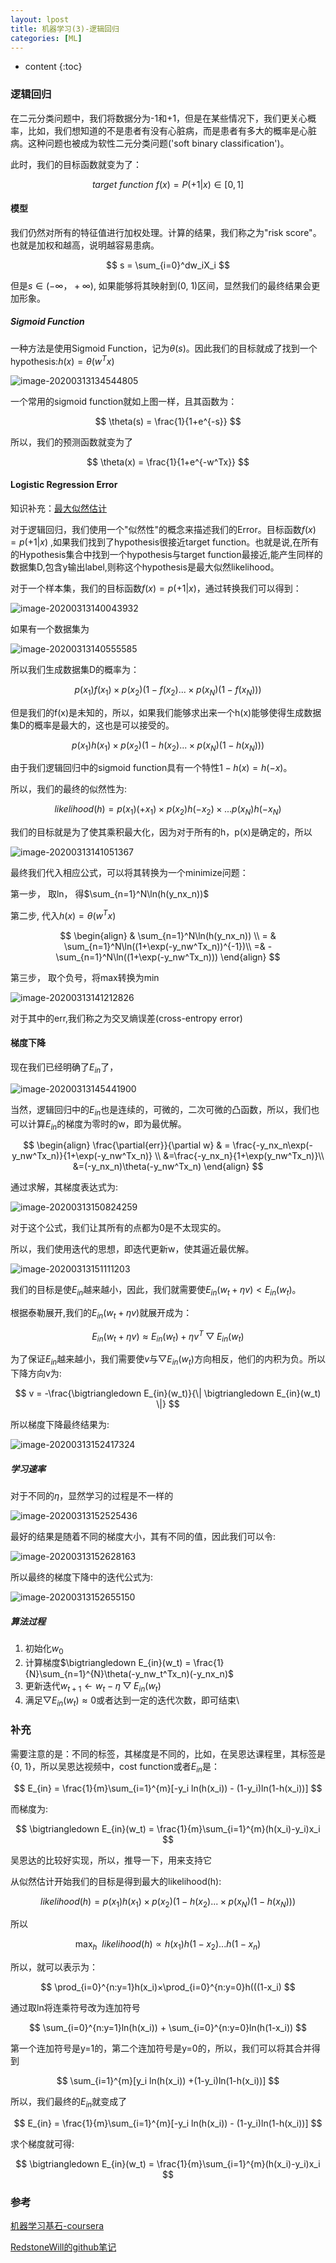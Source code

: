 ```yaml
---
layout: lpost
title: 机器学习(3)-逻辑回归
categories: [ML]
---
```


* content
{:toc}

### 逻辑回归

在二元分类问题中，我们将数据分为-1和+1，但是在某些情况下，我们更关心概率，比如，我们想知道的不是患者有没有心脏病，而是患者有多大的概率是心脏病。这种问题也被成为软性二元分类问题('soft binary classification')。

此时，我们的目标函数就变为了：

$$
target  \ function \ f(x) = P(+1\vert x)\in [0, 1]
$$

#### 模型

我们仍然对所有的特征值进行加权处理。计算的结果，我们称之为"risk score"。也就是加权和越高，说明越容易患病。

$$
s = \sum_{i=0}^dw_iX_i
$$

但是$s\in(-\infty，+\infty)$, 如果能够将其映射到(0, 1)区间，显然我们的最终结果会更加形象。

##### Sigmoid Function

一种方法是使用Sigmoid Function，记为$\theta(s)$。因此我们的目标就成了找到一个hypothesis:$h(x) = \theta(w^Tx)$

![image-20200313134544805](../posts/2020-03-10-%E9%80%BB%E8%BE%91%E5%9B%9E%E5%BD%92/image-20200313134544805.png)

一个常用的sigmoid function就如上图一样，且其函数为：

$$
\theta(s) = \frac{1}{1+e^{-s}}
$$

所以，我们的预测函数就变为了

$$
\theta(x) = \frac{1}{1+e^{-w^Tx}}
$$

#### Logistic Regression Error

知识补充：[最大似然估计](https://baike.baidu.com/item/最大似然估计)

对于逻辑回归，我们使用一个"似然性"的概念来描述我们的Error。目标函数$f(x) = p(+1\vert x)$
,如果我们找到了hypothesis很接近target function。也就是说,在所有的Hypothesis集合中找到一个hypothesis与target function最接近,能产生同样的数据集D,包含y输出label,则称这个hypothesis是最大似然likelihood。

对于一个样本集，我们的目标函数$f(x)=p(+1\vert x)$，通过转换我们可以得到：

![image-20200313140043932](../posts/2020-03-10-%E9%80%BB%E8%BE%91%E5%9B%9E%E5%BD%92/image-20200313140043932.png)

如果有一个数据集为

![image-20200313140555585](../posts/2020-03-10-%E9%80%BB%E8%BE%91%E5%9B%9E%E5%BD%92/image-20200313140555585.png)

所以我们生成数据集D的概率为：

$$
p(x_1)f(x_1) × p(x_2)(1-f(x_2) ... × p(x_N)(1-f(x_N)))
$$

但是我们的f(x)是未知的，所以，如果我们能够求出来一个h(x)能够使得生成数据集D的概率是最大的，这也是可以接受的。

$$
p(x_1)h(x_1) × p(x_2)(1-h(x_2) ... × p(x_N)(1-h(x_N)))
$$

由于我们逻辑回归中的sigmoid function具有一个特性$1-h(x) = h(-x)$。

所以，我们的最终的似然性为:

$$
likelihood(h) = p(x_1)(+x_1) × p(x_2)h(-x_2)×...p(x_N)h(-x_N)
$$

我们的目标就是为了使其乘积最大化，因为对于所有的h，p(x)是确定的，所以

![image-20200313141051367](../posts/2020-03-10-%E9%80%BB%E8%BE%91%E5%9B%9E%E5%BD%92/image-20200313141051367.png)

最终我们代入相应公式，可以将其转换为一个minimize问题：   

第一步， 取ln， 得$\sum_{n=1}^N\ln(h(y_nx_n))$

第二步, 代入$h(x) = \theta(w^Tx)$

$$
\begin{align}
&  \sum_{n=1}^N\ln(h(y_nx_n)) \\
= & \sum_{n=1}^N\ln((1+\exp(-y_nw^Tx_n))^{-1})\\
=&  -\sum_{n=1}^N\ln((1+\exp(-y_nw^Tx_n)))
\end{align}
$$

第三步， 取个负号，将max转换为min

![image-20200313141212826](../posts/2020-03-10-%E9%80%BB%E8%BE%91%E5%9B%9E%E5%BD%92/image-20200313141212826.png)

对于其中的err,我们称之为交叉熵误差(cross-entropy error)

#### 梯度下降

现在我们已经明确了$E_{in}$了，

![image-20200313145441900](../posts/2020-03-10-%E9%80%BB%E8%BE%91%E5%9B%9E%E5%BD%92/image-20200313145441900.png)

当然，逻辑回归中的$E_{in}$也是连续的，可微的，二次可微的凸函数，所以，我们也可以计算$E_{in}$的梯度为零时的w，即为最优解。

$$
\begin{align}
\frac{\partial{err}}{\partial w} & = \frac{-y_nx_n\exp(-y_nw^Tx_n)}{1+\exp(-y_nw^Tx_n)} \\
&=\frac{-y_nx_n}{1+\exp(y_nw^Tx_n)}\\
&=(-y_nx_n)\theta(-y_nw^Tx_n)
\end{align}
$$

通过求解，其梯度表达式为:

![image-20200313150824259](../posts/2020-03-10-%E9%80%BB%E8%BE%91%E5%9B%9E%E5%BD%92/image-20200313150813727.png)

对于这个公式，我们让其所有的点都为0是不太现实的。

所以，我们使用迭代的思想，即迭代更新w，使其逼近最优解。

![image-20200313151111203](../posts/2020-03-10-%E9%80%BB%E8%BE%91%E5%9B%9E%E5%BD%92/image-20200313150824259.png)

我们的目标是使$E_{in}$越来越小，因此，我们就需要使$E_{in}(w_t+\eta v) < E_{in}(w_t)$。

根据泰勒展开,我们的$E_{in}(w_t+\eta v)$就展开成为：

$$
E_{in}(w_t+\eta v) \approx E_{in}(w_t) + \eta v^T\bigtriangledown E_{in}(w_t)
$$

为了保证$E_{in}$越来越小，我们需要使$v$与$\bigtriangledown E_{in}(w_t)$方向相反，他们的内积为负。所以下降方向v为:

$$
v = -\frac{\bigtriangledown E_{in}(w_t)}{\| \bigtriangledown E_{in}(w_t) \|}
$$

所以梯度下降最终结果为:

![image-20200313152417324](../posts/2020-03-10-%E9%80%BB%E8%BE%91%E5%9B%9E%E5%BD%92/image-20200313151111203.png)

##### 学习速率

对于不同的$\eta$，显然学习的过程是不一样的

![image-20200313152525436](../posts/2020-03-10-%E9%80%BB%E8%BE%91%E5%9B%9E%E5%BD%92/image-20200313152525436.png)

最好的结果是随着不同的梯度大小，其有不同的值，因此我们可以令:

![image-20200313152628163](../posts/2020-03-10-%E9%80%BB%E8%BE%91%E5%9B%9E%E5%BD%92/image-20200313152628163.png)

所以最终的梯度下降中的迭代公式为:

![image-20200313152655150](../posts/2020-03-10-%E9%80%BB%E8%BE%91%E5%9B%9E%E5%BD%92/image-20200313152655150.png)

##### 算法过程

1. 初始化$w_0$
2. 计算梯度$\bigtriangledown E_{in}(w_t) = \frac{1}{N}\sum_{n=1}^{N}\theta(-y_nw_t^Tx_n)(-y_nx_n)$
3. 更新迭代$w_{t+1} \leftarrow w_t - \eta \bigtriangledown E_{in}(w_t)$
4. 满足$\bigtriangledown E_{in}(w_t) \approx 0$或者达到一定的迭代次数，即可结束\

### 补充

需要注意的是：不同的标签，其梯度是不同的，比如，在吴恩达课程里，其标签是{0, 1}，所以吴恩达视频中，cost function或者$E_{in}$是：

$$
E_{in} = \frac{1}{m}\sum_{i=1}^{m}[-y_i ln(h(x_i)) - (1-y_i)ln(1-h(x_i))]
$$

而梯度为:

$$
\bigtriangledown E_{in}(w_t) = \frac{1}{m}\sum_{i=1}^{m}(h(x_i)-y_i)x_i
$$

吴恩达的比较好实现，所以，推导一下，用来支持它

从似然估计开始我们的目标是得到最大的likelihood(h):

$$
likelihood(h) = p(x_1)h(x_1) × p(x_2)(1-h(x_2) ... × p(x_N)(1-h(x_N)))
$$

所以

$$
\max_h \ \ likelihood(h) \propto h(x_1)h(1-x_2)...h(1-x_n)
$$

所以，就可以表示为：

$$
\prod_{i=0}^{n:y=1}h(x_i)×\prod_{i=0}^{n:y=0}h(((1-x_i)
$$

通过取ln将连乘符号改为连加符号

$$
\sum_{i=0}^{n:y=1}ln(h(x_i)) + \sum_{i=0}^{n:y=0}ln(h(1-x_i))
$$

第一个连加符号是y=1的，第二个连加符号是y=0的，所以，我们可以将其合并得到

$$
\sum_{i=1}^{m}[y_i ln(h(x_i)) +(1-y_i)ln(1-h(x_i))]
$$

所以，我们最终的$E_{in}$就变成了

$$
E_{in} = \frac{1}{m}\sum_{i=1}^{m}[-y_i ln(h(x_i)) - (1-y_i)ln(1-h(x_i))]
$$

求个梯度就可得:

$$
\bigtriangledown E_{in}(w_t) = \frac{1}{m}\sum_{i=1}^{m}(h(x_i)-y_i)x_i
$$

### 参考

[机器学习基石-coursera](https://www.coursera.org/learn/ntumlone-algorithmicfoundations/home/welcome)

[RedstoneWill的github笔记](https://github.com/RedstoneWill/HsuanTienLin_MachineLearning)